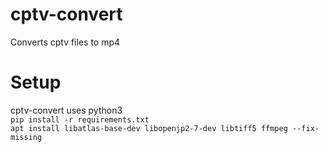 # cptv-convert
Converts cptv files to mp4

# Setup
cptv-convert uses python3   
`pip install -r requirements.txt`  
`apt install libatlas-base-dev libopenjp2-7-dev libtiff5 ffmpeg --fix-missing`
